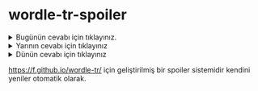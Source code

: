 # wordle-tr-spoiler

<details>
  <summary>Bugünün cevabı için tıklayınız.</summary>
  <br>
    <b> küşne </b>
</details>

<details>
  <summary>Yarının cevabı için tıklayınız</summary>
  <br>
   <b> celil </b>
</details>

<details>
  <summary>Dünün cevabı için tıklayınız </summary>
  <br>
  <b> uğrak </b>
</details>

https://f.github.io/wordle-tr/ için geliştirilmiş bir spoiler sistemidir kendini yeniler otomatik olarak.

